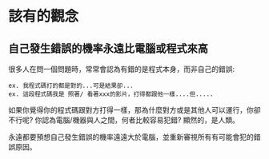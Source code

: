 # 該有的觀念

## 自己發生錯誤的機率永遠比電腦或程式來高
很多人在問一個問題時，常常會認為有錯的是程式本身，而非自己的錯誤:
```
ex. 我程式碼打的都是對的...可是結果卻...
ex. 這段程式碼我是 照著/ 看著xxx的影片，打得都跟他一樣....但.....
```
如果你覺得你的程式碼跟對方打得一樣，那為什麼對方或是其他人可以運行，你卻不行呢?
你認為電腦/機器與人之間，何者比較容易犯錯? 顯然的，是人類。

永遠都要預想自己發生錯誤的機率遠遠大於電腦，並重新審視所有有可能會犯的錯誤原因。
